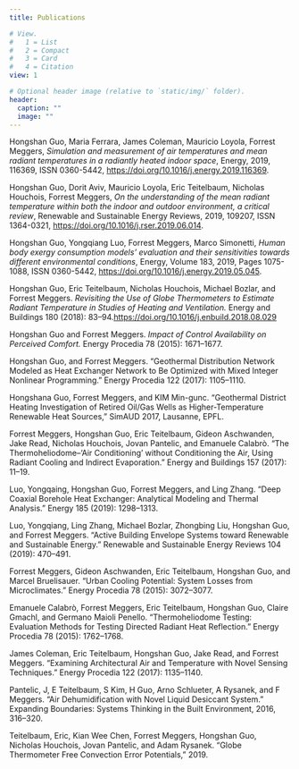 ```yaml
---
title: Publications

# View.
#   1 = List
#   2 = Compact
#   3 = Card
#   4 = Citation
view: 1

# Optional header image (relative to `static/img/` folder).
header:
  caption: ""
  image: ""
---
```

Hongshan Guo, Maria Ferrara, James Coleman, Mauricio Loyola, Forrest Meggers,
_Simulation and measurement of air temperatures and mean radiant temperatures in a radiantly heated indoor space_, Energy, 2019, 116369, ISSN 0360-5442, https://doi.org/10.1016/j.energy.2019.116369.

Hongshan Guo, Dorit Aviv, Mauricio Loyola, Eric Teitelbaum, Nicholas Houchois, Forrest Meggers, _On the understanding of the mean radiant temperature within both the indoor and outdoor environment, a critical review_, Renewable and Sustainable Energy Reviews, 2019, 109207, ISSN 1364-0321, https://doi.org/10.1016/j.rser.2019.06.014.

Hongshan Guo, Yongqiang Luo, Forrest Meggers, Marco Simonetti, _Human body exergy consumption models’ evaluation and their sensitivities towards different environmental conditions_, Energy, Volume 183, 2019, Pages 1075-1088, ISSN 0360-5442, https://doi.org/10.1016/j.energy.2019.05.045.

Hongshan Guo, Eric Teitelbaum, Nicholas Houchois, Michael Bozlar, and Forrest Meggers. _Revisiting the Use of Globe Thermometers to Estimate Radiant Temperature in Studies of Heating and Ventilation._ Energy and Buildings 180 (2018): 83–94.https://doi.org/10.1016/j.enbuild.2018.08.029

Hongshan Guo and Forrest Meggers. _Impact of Control Availability on Perceived Comfort._ Energy Procedia 78 (2015): 1671–1677.

Hongshan Guo, and Forrest Meggers. “Geothermal Distribution Network Modeled as Heat Exchanger Network to Be Optimized with Mixed Integer Nonlinear Programming.” Energy Procedia 122 (2017): 1105–1110. 

Hongshana Guo, Forrest Meggers, and KIM Min-gunc. “Geothermal District Heating Investigation of Retired Oil/Gas Wells as Higher-Temperature Renewable Heat Sources,” SimAUD 2017, Lausanne, EPFL. 

Forrest Meggers, Hongshan Guo, Eric Teitelbaum, Gideon Aschwanden, Jake Read, Nicholas Houchois, Jovan Pantelic, and Emanuele Calabrò. “The Thermoheliodome–‘Air Conditioning’ without Conditioning the Air, Using Radiant Cooling and Indirect Evaporation.” Energy and Buildings 157 (2017): 11–19.

Luo, Yongqaing, Hongshan Guo, Forrest Meggers, and Ling Zhang. “Deep Coaxial Borehole Heat Exchanger: Analytical Modeling and Thermal Analysis.” Energy 185 (2019): 1298–1313.

Luo, Yongqiang, Ling Zhang, Michael Bozlar, Zhongbing Liu, Hongshan Guo, and Forrest Meggers. “Active Building Envelope Systems toward Renewable and Sustainable Energy.” Renewable and Sustainable Energy Reviews 104 (2019): 470–491.

Forrest Meggers, Gideon Aschwanden, Eric Teitelbaum, Hongshan Guo, and Marcel Bruelisauer. “Urban Cooling Potential: System Losses from Microclimates.” Energy Procedia 78 (2015): 3072–3077.

Emanuele Calabrò, Forrest Meggers, Eric Teitelbaum, Hongshan Guo, Claire Gmachl, and Germano Maioli Penello. “Thermoheliodome Testing: Evaluation Methods for Testing Directed Radiant Heat Reflection.” Energy Procedia 78 (2015): 1762–1768.

James Coleman, Eric Teitelbaum, Hongshan Guo, Jake Read, and Forrest Meggers. “Examining Architectural Air and Temperature with Novel Sensing Techniques.” Energy Procedia 122 (2017): 1135–1140.

Pantelic, J, E Teitelbaum, S Kim, H Guo, Arno Schlueter, A Rysanek, and F Meggers. “Air Dehumidification with Novel Liquid Desiccant System.” Expanding Boundaries: Systems Thinking in the Built Environment, 2016, 316–320.

Teitelbaum, Eric, Kian Wee Chen, Forrest Meggers, Hongshan Guo, Nicholas Houchois, Jovan Pantelic, and Adam Rysanek. “Globe Thermometer Free Convection Error Potentials,” 2019.

